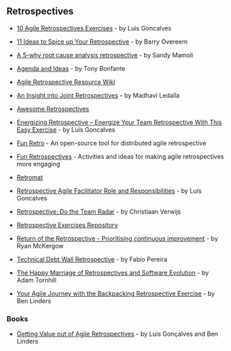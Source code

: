 ## Retrospectives

- [10 Agile Retrospectives Exercises](https://www.dropbox.com/s/6nedqvit10rvptc/10%20Agile%20Retrospectives%20Exercises_Luis%20Goncalves.pdf) - by Luis Goncalves

- [11 Ideas to Spice up Your Retrospective](https://www.scrum.org/resources/blog/11-ideas-spice-your-retrospective) - by Barry Overeem

- [A 5-why root cause analysis retrospective](http://nomad8.com/a-5-why-root-cause-analysis-retrospective/) - by Sandy Mamoli

- [Agenda and Ideas](https://www.solutionsiq.com/learning/blog-post/agenda-and-ideas/) - by Tony Bonfante

- [Agile Retrospective Resource Wiki](http://retrospectivewiki.org/index.php?title=Agile_Retrospective_Resource_Wiki)

- [An Insight into Joint Retrospectives](https://www.scrumalliance.org/community/articles/2014/july/an-insight-into-joint-retrospectives) - by Madhavi Ledalla

- [Awesome Retrospectives](https://github.com/josephearl/awesome-retrospectives)

- [Energizing Retrospective – Energize Your Team Retrospective With This Easy Exercise](https://luis-goncalves.com/energize-your-team-retrospective/) - by Luis Goncalves

- [Fun Retro](http://funretro.github.io/distributed/) - An open-source tool for distributed agile retrospective

- [Fun Retrospectives](http://www.funretrospectives.com/) - Activities and ideas for making agile retrospectives more engaging

- [Retromat](https://plans-for-retrospectives.com/)

- [Retrospective Agile Facilitator Role and Responsibilities](https://luis-goncalves.com/retrospective-agile-facilitator/) - by Luis Goncalves

- [Retrospective: Do the Team Radar](https://blog.agilistic.nl/retrospective-do-the-team-radar/) - by Christiaan Verwijs

- [Retrospective Exercises Repository](https://age-of-product.com/retrospective-exercises/)

- [Return of the Retrospective - Prioritising continuous improvement](https://www.slideshare.net/RyanMcKergow/return-of-the-retrospective-prioritising-continuous-improvement-15122016) - by Ryan McKergow

- [Technical Debt Wall Retrospective](http://fabiopereira.me/blog/2009/09/01/technical-debt-retrospective/) - by Fabio Pereira

- [The Happy Marriage of Retrospectives and Software Evolution](http://www.empear.com/blog/happy-marriage-of-retrospective-and-software-evolution/) - by Adam Tornhill

- [Your Agile Journey with the Backpacking Retrospective Exercise](https://www.benlinders.com/2017/agile-journey-backpacking-retrospective-exercise/) - by Ben Linders

### Books

- [Getting Value out of Agile Retrospectives](https://www.infoq.com/minibooks/agile-retrospectives-value) - by Luis Gonçalves and Ben Linders

